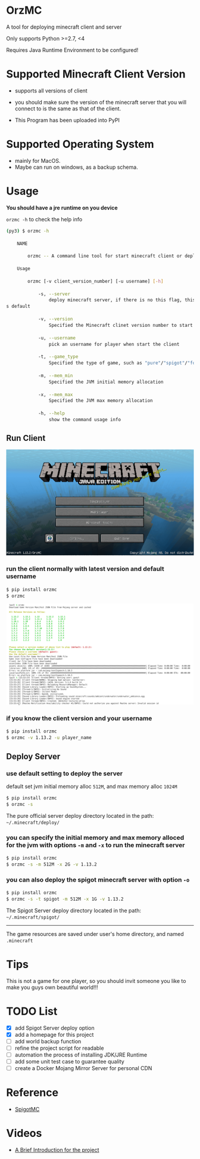 # OrzMC

A tool for deploying minecraft client and server

Only supports Python >=2.7, <4

Requires Java Runtime Environment to be configured!

# Supported Minecraft Client Version

- supports all versions of client

- you should make sure the version of the minecraft server that you will connect to is the same as that of the client.

- This Program has been uploaded into PyPI

# Supported Operating System

- mainly for MacOS.
- Maybe can run on windows, as a backup schema.

# Usage

**You should have a jre runtime on you device**

`orzmc -h` to check the help info

```bash
(py3) $ orzmc -h 

    NAME

        orzmc -- A command line tool for start minecraft client or deploy minecraft server

    Usage

        orzmc [-v client_version_number] [-u username] [-h]

            -s, --server
                deploy minecraft server, if there is no this flag, this command line tool start minecraft a
s default
        
            -v, --version  
                Specified the Minecraft clinet version number to start

            -u, --username 
                pick an username for player when start the client

            -t, --game_type
                Specified the type of game, such as "pure"/"spigot"/"forge"

            -m, --mem_min
                Specified the JVM initial memory allocation

            -x, --mem_max
                Specified the JVM max memory allocation

            -h, --help 
                show the command usage info
```

## Run Client

![Minecraft-Client](screenshots/minecraft-client.png)

### run the client normally with latest version and default username

```bash
$ pip install orzmc
$ orzmc
```
![orzmc](screenshots/orzmc.png)

### if you know the client version and your username

```bash
$ pip install orzmc
$ orzmc -v 1.13.2 -u player_name
```

## Deploy Server

### use default setting to deploy the server

default set jvm initial memory alloc `512M`, and max memory alloc `1024M`

```bash
$ pip install orzmc
$ orzmc -s
```

The pure official server deploy directory located in the path: `~/.minecraft/deploy/`

### you can specify the initial memory and max memory alloced for the jvm with options `-m` and `-x` to run the minecraft server

```bash
$ pip install orzmc
$ orzmc -s -m 512M -x 2G -v 1.13.2
```

### you can also deploy the spigot minecraft server with option `-o`

```bash
$ pip install orzmc
$ orzmc -s -t spigot -m 512M -x 1G -v 1.13.2
```

The Spigot Server deploy directory located in the path: `~/.minecraft/spigot/`

---

The game resources are saved under user's home directory, and named `.minecraft`

# Tips

This is not a game for one player, so you should invit someone you like to make you guys own beautiful world!!!

# TODO List

- [x] add Spigot Server deploy option
- [x] add a homepage for this project
- [ ] add world backup function
- [ ] refine the project script for readable
- [ ] automation the process of installing JDK/JRE Runtime
- [ ] add some unit test case to guarantee quality
- [ ] create a Docker Mojang Mirror Server for personal CDN 

# Reference

- [SpigotMC](https://www.spigotmc.org/)

# Videos

- [A Brief Introduction for the project](https://youtu.be/gx-JeoW2K5I)
